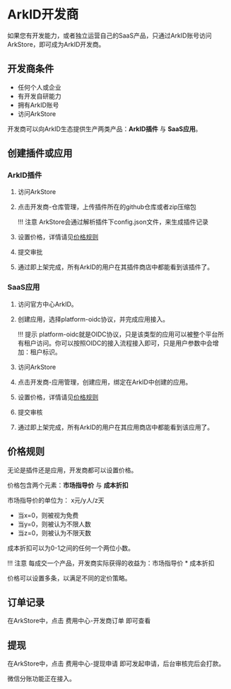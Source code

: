 # ArkID开发商

如果您有开发能力，或者独立运营自己的SaaS产品，只通过ArkID账号访问ArkStore，即可成为ArkID开发商。

## 开发商条件

* 任何个人或企业
* 有开发自研能力
* 拥有ArkID账号
* 访问ArkStore

开发商可以向ArkID生态提供生产两类产品：**ArkID插件** 与 **SaaS应用**。

## 创建插件或应用

### ArkID插件

1. 访问ArkStore
1. 点击开发商-仓库管理，上传插件所在的github仓库或者zip压缩包

    !!! 注意
        ArkStore会通过解析插件下config.json文件，来生成插件记录

2. 设置价格，详情请见[价格规则](#_3)
3. 提交审批
4. 通过即上架完成，所有ArkID的用户在其插件商店中都能看到该插件了。

### SaaS应用

1. 访问官方中心ArkID。
1. 创建应用，选择platform-oidc协议，并完成应用接入。

    !!! 提示
        platform-oidc就是OIDC协议，只是该类型的应用可以被整个平台所有租户访问。你可以按照OIDC的接入流程接入即可，只是用户参数中会增加：租户标识。

2. 访问ArkStore
3. 点击开发商-应用管理，创建应用，绑定在ArkID中创建的应用。
4. 设置价格，详情请见[价格规则](#_3)
5. 提交审核
6. 通过即上架完成，所有ArkID的用户在其应用商店中都能看到该应用了。

## 价格规则

无论是插件还是应用，开发商都可以设置价格。

价格包含两个元素：**市场指导价** 与 **成本折扣**

市场指导价的单位为： x元/y人/z天

* 当x=0，则被视为免费
* 当y=0，则被认为不限人数
* 当z=0，则被认为不限天数

成本折扣可以为0-1之间的任何一个两位小数。

!!! 注意
    每成交一个产品，开发商实际获得的收益为：市场指导价 * 成本折扣

价格可以设置多条，以满足不同的定价策略。

## 订单记录

在ArkStore中，点击 费用中心-开发商订单 即可查看

## 提现

在ArkStore中，点击 费用中心-提现申请 即可发起申请，后台审核完后会打款。

微信分账功能正在接入。